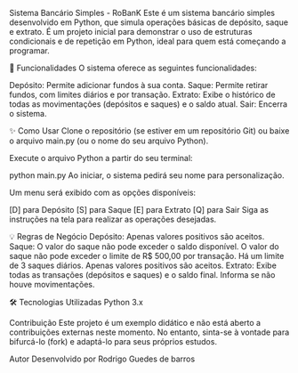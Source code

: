 Sistema Bancário Simples - RoBanK
Este é um sistema bancário simples desenvolvido em Python, que simula operações básicas de depósito, saque e extrato. 
É um projeto inicial para demonstrar o uso de estruturas condicionais e de repetição em Python, ideal para quem está começando a programar.

🚀 Funcionalidades
O sistema oferece as seguintes funcionalidades:

Depósito: Permite adicionar fundos à sua conta.
Saque: Permite retirar fundos, com limites diários e por transação.
Extrato: Exibe o histórico de todas as movimentações (depósitos e saques) e o saldo atual.
Sair: Encerra o sistema.

✨ Como Usar
Clone o repositório (se estiver em um repositório Git) ou baixe o arquivo main.py (ou o nome do seu arquivo Python).

Execute o arquivo Python a partir do seu terminal:

python main.py
Ao iniciar, o sistema pedirá seu nome para personalização.

Um menu será exibido com as opções disponíveis:

[D] para Depósito
[S] para Saque
[E] para Extrato
[Q] para Sair
Siga as instruções na tela para realizar as operações desejadas.

💡 Regras de Negócio
Depósito:
Apenas valores positivos são aceitos.
Saque:
O valor do saque não pode exceder o saldo disponível.
O valor do saque não pode exceder o limite de R$ 500,00 por transação.
Há um limite de 3 saques diários.
Apenas valores positivos são aceitos.
Extrato:
Exibe todas as transações (depósitos e saques) e o saldo final.
Informa se não houve movimentações.

🛠️ Tecnologias Utilizadas
Python 3.x

Contribuição
Este projeto é um exemplo didático e não está aberto a contribuições externas neste momento. No entanto, sinta-se à vontade para bifurcá-lo (fork) e adaptá-lo para seus próprios estudos.

Autor
Desenvolvido por Rodrigo Guedes de barros
